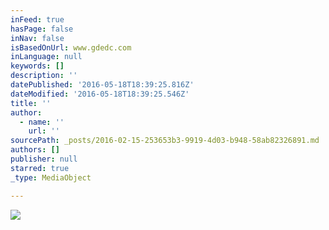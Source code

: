 ```yaml
---
inFeed: true
hasPage: false
inNav: false
isBasedOnUrl: www.gdedc.com
inLanguage: null
keywords: []
description: ''
datePublished: '2016-05-18T18:39:25.816Z'
dateModified: '2016-05-18T18:39:25.546Z'
title: ''
author:
  - name: ''
    url: ''
sourcePath: _posts/2016-02-15-253653b3-9919-4d03-b948-58ab82326891.md
authors: []
publisher: null
starred: true
_type: MediaObject

---
```

![](https://s3-us-west-2.amazonaws.com/the-grid-img/p/fca88107b768bf52ab3a11a530d46acc3df5de25.png)